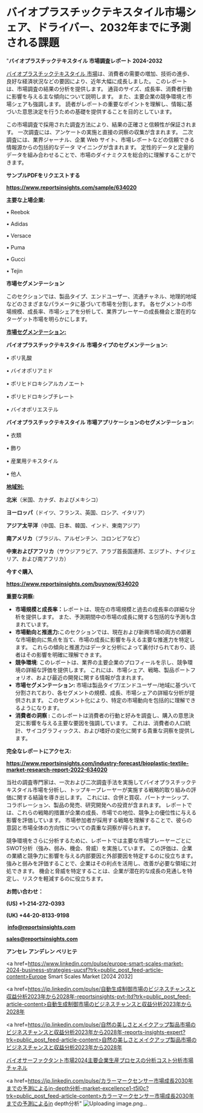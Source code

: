 # バイオプラスチックテキスタイル市場シェア、ドライバー、2032年までに予測される課題

"<strong>バイオプラスチックテキスタイル 市場調査レポート 2024-2032</strong>

<a href=https://www.reportsinsights.com/sample/634020>バイオプラスチックテキスタイル 市場</a>は、消費者の需要の増加、技術の進歩、良好な経済状況などの要因により、近年大幅に成長しました。 このレポートは、市場調査の結果の分析を提供します。 通貨のサイズ、成長率、消費者行動に影響を与える主な傾向について説明します。 また、主要企業の競争環境と市場シェアも強調します。 読者がレポートの重要なポイントを理解し、情報に基づいた意思決定を行うための基礎を提供することを目的としています。

この市場調査で採用された調査方法により、結果の正確さと信頼性が保証されます。 一次調査には、アンケートの実施と直接の洞察の収集が含まれます。 二次調査には、業界ジャーナル、企業 Web サイト、市場レポートなどの信頼できる情報源からの包括的なデータ マイニングが含まれます。 定性的データと定量的データを組み合わせることで、市場のダイナミクスを総合的に理解することができます。

<strong><b>サンプルPDFをリクエストする</b></strong>

<a href=https://www.reportsinsights.com/sample/634020><strong><u>https://www.reportsinsights.com/sample/634020</u></strong></a>

<strong>主要な上場企業:</strong>

• Reebok

• Adidas

• Versace

• Puma

• Gucci

• Tejin

<strong>市場セグメンテーション</strong>

このセクションでは、製品タイプ、エンドユーザー、流通チャネル、地理的地域などのさまざまなパラメータに基づいて市場を分割します。 各セグメントの市場規模、成長率、市場シェアを分析して、業界プレーヤーの成長機会と潜在的なターゲット市場を明らかにします。

<strong><u>市場セグメンテーション</u></strong><strong><u>:</u></strong>

<strong>バイオプラスチックテキスタイル 市場タイプのセグメンテーション:</strong>

• ポリ乳酸

• バイオポリアミド

• ポリヒドロキシアルカノエート

• ポリヒドロキシブチレート

• バイオポリエステル

<strong>バイオプラスチックテキスタイル 市場アプリケーションのセグメンテーション:</strong>

• 衣類

• 飾り

• 産業用テキスタイル

• 他人

<strong><u>地域別</u></strong><strong><u>:</u></strong>

<strong>北米</strong>（米国、カナダ、およびメキシコ）

<strong>ヨーロッパ</strong>（ドイツ、フランス、英国、ロシア、イタリア）

<strong>アジア太平洋</strong>（中国、日本、韓国、インド、東南アジア）

<strong>南アメリカ</strong>（ブラジル、アルゼンチン、コロンビアなど）

<strong>中東およびアフリカ</strong>（サウジアラビア、アラブ首長国連邦、エジプト、ナイジェリア、および南アフリカ）

<strong>今すぐ購入</strong>

<a href=https://www.reportsinsights.com/buynow/634020><strong><u>https://www.reportsinsights.com/buynow/634020</u></strong></a>

<strong>重要な洞察:</strong>
<ul>
  <li><strong>市場規模と成長率：</strong>レポートは、現在の市場規模と過去の成長率の詳細な分析を提供します。 また、予測期間中の市場の成長に関する包括的な予測も含まれています。</li>
  <li><strong>市場動向と推進力:</strong>このセクションでは、現在および新興市場の両方の顕著な市場動向に焦点を当て、市場の成長に影響を与える主要な推進力を特定します。 これらの傾向と推進力はデータと分析によって裏付けられており、読者はその影響を明確に理解できます。</li>
  <li><strong>競争環境</strong>: このレポートは、業界の主要企業のプロフィールを示し、競争環境の詳細な評価を提供します。 これには、市場シェア、戦略、製品ポートフォリオ、および最近の開発に関する情報が含まれます。</li>
  <li><strong>市場セグメンテーション: </strong>市場は製品タイプ/エンドユーザー/地域に基づいて分割されており、各セグメントの規模、成長、市場シェアの詳細な分析が提供されます。 このセグメント化により、特定の市場動向を包括的に理解できるようになります。</li>
  <li><strong>消費者の洞察 : </strong>このレポートは消費者の行動と好みを調査し、購入の意思決定に影響を与える主要な要因を強調しています。 これは、消費者の人口統計、サイコグラフィックス、および嗜好の変化に関する貴重な洞察を提供します。</li>
</ul>
<strong>完全なレポートにアクセス:</strong>

<a href=https://www.reportsinsights.com/industry-forecast/bioplastic-textile-market-research-report-2022-634020><strong><u><b>https://www.reportsinsights.com/industry-forecast/bioplastic-textile-market-research-report-2022-634020</b></u></strong></a>

当社の調査専門家は、一次および二次調査手法を実施してバイオプラスチックテキスタイル市場を分析し、トップキープレーヤーが実施する戦略的取り組みの評価に関する結論を導き出します。 これには、合併と買収、パートナーシップ、コラボレーション、製品の発売、研究開発への投資が含まれます。 レポートでは、これらの戦略的措置が企業の成長、市場での地位、競争上の優位性に与える影響を評価しています。 市場参加者が採用する戦略を理解することで、彼らの意図と市場全体の方向性についての貴重な洞察が得られます。

競争環境をさらに分析するために、レポートでは主要な市場プレーヤーごとにSWOT分析（強み、弱み、機会、脅威）を実施しています。 この評価は、企業の業績と競争力に影響を与える内部要因と外部要因を特定するのに役立ちます。 強みと弱みを評価することで、企業はその利点を活用し、改善が必要な領域に対処できます。 機会と脅威を特定することは、企業が潜在的な成長の見通しを特定し、リスクを軽減するのに役立ちます。

<strong>お問い合わせ：</strong>

<strong>(US) +1-214-272-0393</strong>

<strong>(UK) +44-20-8133-9198</strong>

<strong> </strong><a href=info@reportsinsights.com><strong><u>info@reportsinsights.com</u></strong></a>

<a href=sales@reportsinsights.com><strong><u>sales@reportsinsights.com</u></strong></a>

<strong>アンセレ アンデレン ベリヒテ</strong>

<a href=https://www.linkedin.com/pulse/europe-smart-scales-market-2024-business-strategies-uucsf?trk=public_post_feed-article-content>Europe Smart Scales Market [2024 2032]</a>

<a href=https://jp.linkedin.com/pulse/自動生成制御市場のビジネスチャンスと収益分析2023年から2028年-reportsinsights-pvt-ltd?trk=public_post_feed-article-content>自動生成制御市場のビジネスチャンスと収益分析2023年から2028年</a>

<a href=https://jp.linkedin.com/pulse/自然の美しさとメイクアップ製品市場のビジネスチャンスと収益分析2023年から2028年-reports-insights-expert?trk=public_post_feed-article-content>自然の美しさとメイクアップ製品市場のビジネスチャンスと収益分析2023年から2028年</a>

<a href=https://www.linkedin.com/pulse/バイオサーファクタント市場2024主要企業生産プロセスの分析コスト分析市場チャネル-community-market-research-vbhqf/>バイオサーファクタント市場2024主要企業生産プロセスの分析コスト分析市場チャネル</a>

<a href=https://jp.linkedin.com/pulse/カラーマークセンサー市場成長2030年までの予測によるin-depth分析-market-excellence1-t5l0c?trk=public_post_feed-article-content>カラーマークセンサー市場成長2030年までの予測によるin depth分析</a>"
![Uploading image.png…]()
